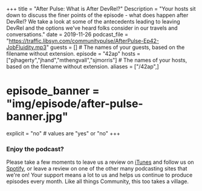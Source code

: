 +++
title = "After Pulse: What is After DevRel?"
Description = "Your hosts sit down to discuss the finer points of the episode - what does happen after DevRel? We take a look at some of the antecedents leading to leaving DevRel and the options we've heard folks consider in our travels and conversations."
date = 2019-11-26
podcast_file = "https://traffic.libsyn.com/communitypulse/AfterPulse-Ep42-JobFluidity.mp3"
guests = [] # The names of your guests, based on the filename without extension.
episode = "42ap"
hosts = ["pjhagerty","jhand","mthengvall","sjmorris"] # The names of your hosts, based on the filename without extension.
aliases = ["/42ap",]
# episode_banner = "img/episode/after-pulse-banner.jpg"
explicit = "no" # values are "yes" or "no"
+++

### Enjoy the podcast?
Please take a few moments to leave us a review on [iTunes](https://itunes.apple.com/us/podcast/community-pulse/id1218368182?mt=2) and follow us on [Spotify](https://open.spotify.com/show/3I7g5WfMSgpWu38zZMjet?si=565TMb81SaWwrJYbAIeOxQ), or leave a review on one of the other many podcasting sites that we're on! Your support means a lot to us and helps us continue to produce episodes every month. Like all things Community, this too takes a village.
